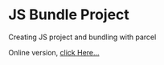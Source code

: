 # JS Bundle Project

Creating JS project and bundling with parcel

Online version, [click Here...](https://mohamad-msb.github.io/About-Food/.)